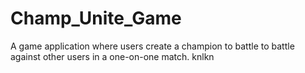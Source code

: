 # Champ_Unite_Game
A game application where users create a champion to battle to battle against other users in a one-on-one match.
knlkn
